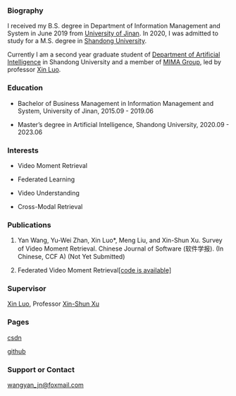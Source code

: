 
### Biography

I received my B.S. degree in Department of Information Management and System in June 2019 from [University of Jinan](https://www.ujn.edu.cn/). In 2020, I was admitted to study for a M.S. degree in [Shandong University](https://www.sdu.edu.cn/).

Currently I am a second year graduate student of [Department of Artificial Intelligence](https://www.sc.sdu.edu.cn/) in Shandong University and a member of [MIMA Group](http://mima.sdu.edu.cn/), led by professor [Xin Luo](https://faculty.sdu.edu.cn/luoxin/zh_CN/index.htm).

### Education

* Bachelor of Business Management in Information Management and System, University of Jinan, 2015.09 - 2019.06

* Master’s degree in Artificial Intelligence, Shandong University, 2020.09 - 2023.06

### Interests

* Video Moment Retrieval

* Federated Learning

* Video Understanding

* Cross-Modal Retrieval

### Publications

1. Yan Wang, Yu-Wei Zhan, Xin Luo*, Meng Liu, and Xin-Shun Xu. Survey of Video Moment Retrieval. Chinese Journal of Software (软件学报). (In Chinese, CCF A) (Not Yet Submitted)

2. Federated Video Moment Retrieval[[code is available]](https://github.com/YasmineXXX/vmr_fl)

### Supervisor

[Xin Luo](https://faculty.sdu.edu.cn/luoxin/zh_CN/index.htm), Professor [Xin-Shun Xu](https://www.sc.sdu.edu.cn/info/1044/2253.htm)

### Pages

[csdn](https://blog.csdn.net/YasmineC?spm=1001.2101.3001.5343)

[github](https://github.com/YasmineXXX)

### Support or Contact

wangyan_jn@foxmail.com

